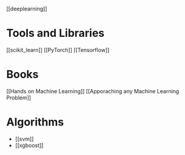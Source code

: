 [[deeplearning]]

# Tools and Libraries
[[scikit_learn]]
[[PyTorch]]
[[Tensorflow]]

# Books
[[Hands on Machine Learning]]
[[Apporaching any Machine Learning Problem]]

# Algorithms
- [[svm]]
- [[xgboost]]